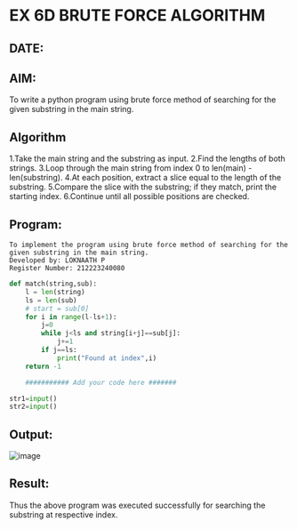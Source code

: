 # EX 6D BRUTE FORCE ALGORITHM
## DATE:
## AIM:
To write a python program using brute force method of searching for the given substring in the main string.




## Algorithm
1.Take the main string and the substring as input.
2.Find the lengths of both strings.
3.Loop through the main string from index 0 to len(main) - len(substring).
4.At each position, extract a slice equal to the length of the substring.
5.Compare the slice with the substring; if they match, print the starting index.
6.Continue until all possible positions are checked.

## Program:
```
To implement the program using brute force method of searching for the given substring in the main string.
Developed by: LOKNAATH P 
Register Number: 212223240080
```
```py
def match(string,sub):
    l = len(string)
    ls = len(sub)
    # start = sub[0]
    for i in range(l-ls+1):
        j=0
        while j<ls and string[i+j]==sub[j]:
            j+=1
        if j==ls:
            print("Found at index",i)
    return -1

    ########### Add your code here #######

str1=input()
str2=input()

```

## Output:
![image](https://github.com/user-attachments/assets/cf982d3d-502d-400c-a9eb-7806f92d73a0)



## Result:
Thus the above program was executed successfully for searching the substring at respective index.
